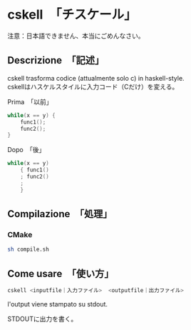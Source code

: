 # cskell　「チスケール」

注意：日本語できません、本当にごめんなさい。  

## Descrizione　「記述」

cskell trasforma codice (attualmente solo c) in haskell-style.<br>
cskellはハスケルスタイルに入力コード（Cだけ）を変える。


Prima　「以前」

```c
while(x == y) {
    func1();
    func2();
}
```

Dopo　「後」

```c
while(x == y)
    { func1()
    ; func2()
    ;
    }
```

## Compilazione　「処理」

### CMake

```sh
sh compile.sh
```

## Come usare　「使い方」

```sh
cskell <inputfile｜入力ファイル>  <outputfile｜出力ファイル>
```

l'output viene stampato su stdout.

STDOUTに出力を書く。
